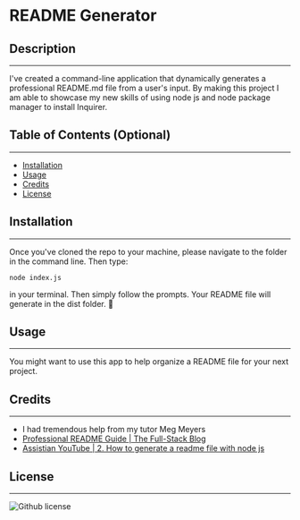 # README Generator

## Description
----

I've created a command-line application that dynamically generates a professional README.md file from a user's input. By making this project I am able to showcase my new skills of using node js and node package manager to install Inquirer.

## Table of Contents (Optional)
----

- [Installation](#installation)
- [Usage](#usage)
- [Credits](#credits)
- [License](#license)

## Installation
----

Once you've cloned the repo to your machine, please navigate to the folder in the command line. Then type:
  
``node index.js``
  
in your terminal. Then simply follow the prompts. Your README file will generate in the dist folder. 🙂


## Usage
----

You might want to use this app to help organize a README file for your next project.

## Credits
----

- I had tremendous help from my tutor Meg Meyers  
- [Professional README Guide | The Full-Stack Blog](https://coding-boot-camp.github.io/full-stack/github/professional-readme-guide)  
- [Assistian YouTube | 2. How to generate a readme file with node js](https://www.youtube.com/watch?v=OT63ATGrs5I&ab_channel=Assistian)  

## License
----

  ![Github license](https://img.shields.io/badge/license-MIT-pink.svg)